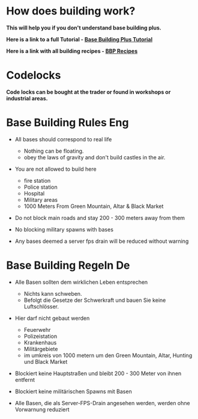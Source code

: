 # How does building work?

**This will help you if you don't understand base building plus.**

**Here is a link to a full Tutorial - [Base Building Plus Tutorial](https://www.youtube.com/watch?v=eLuLyq70z4I)**

**Here is a link with all building recipes - [BBP Recipes](https://basebuildingplus.fandom.com/wiki/Building_Recipes)**

# Codelocks

**Code locks can be bought at the trader or found in workshops or industrial areas.**

# Base Building Rules Eng

* All bases should correspond to real life
  * Nothing can be floating.
  * obey the laws of gravity and don't build castles in the air.

* You are not allowed to build here
  * fire station
  * Police station
  * Hospital
  * Military areas
  * 1000 Meters From Green Mountain, Altar & Black Market
* Do not block main roads and stay 200 - 300 meters away from them
* No blocking military spawns with bases
* Any bases deemed a server fps drain will be reduced without warning

# Base Building Regeln De

* Alle Basen sollten dem wirklichen Leben entsprechen
  * Nichts kann schweben.
  * Befolgt die Gesetze der Schwerkraft und bauen Sie keine Luftschlösser.

* Hier darf nicht gebaut werden
  * Feuerwehr
  * Polizeistation
  * Krankenhaus
  * Militärgebiete
  * im umkreis von 1000 metern um den Green Mountain, Altar, Hunting und Black Market
* Blockiert keine Hauptstraßen und bleibt 200 - 300 Meter von ihnen entfernt
* Blockiert keine militärischen Spawns mit Basen
* Alle Basen, die als Server-FPS-Drain angesehen werden, werden ohne Vorwarnung reduziert
